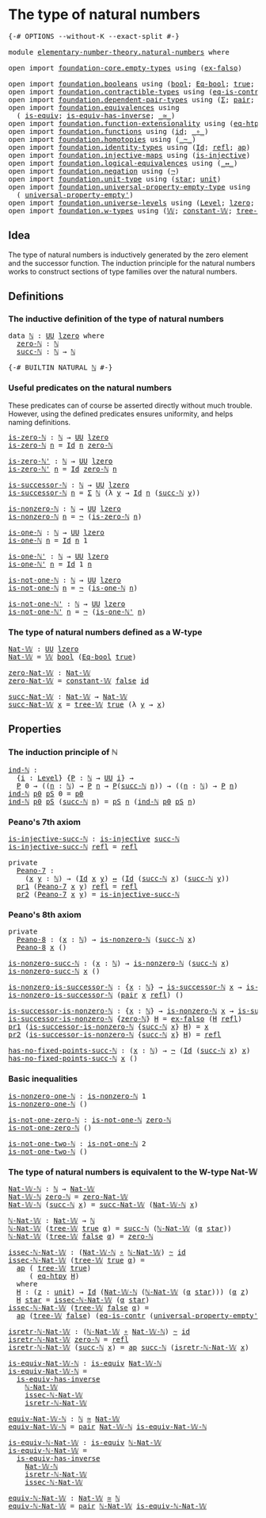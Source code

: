 # The type of natural numbers

<pre class="Agda"><a id="40" class="Symbol">{-#</a> <a id="44" class="Keyword">OPTIONS</a> <a id="52" class="Pragma">--without-K</a> <a id="64" class="Pragma">--exact-split</a> <a id="78" class="Symbol">#-}</a>

<a id="83" class="Keyword">module</a> <a id="90" href="elementary-number-theory.natural-numbers.html" class="Module">elementary-number-theory.natural-numbers</a> <a id="131" class="Keyword">where</a>

<a id="138" class="Keyword">open</a> <a id="143" class="Keyword">import</a> <a id="150" href="foundation-core.empty-types.html" class="Module">foundation-core.empty-types</a> <a id="178" class="Keyword">using</a> <a id="184" class="Symbol">(</a><a id="185" href="foundation-core.empty-types.html#1147" class="Function">ex-falso</a><a id="193" class="Symbol">)</a>

<a id="196" class="Keyword">open</a> <a id="201" class="Keyword">import</a> <a id="208" href="foundation.booleans.html" class="Module">foundation.booleans</a> <a id="228" class="Keyword">using</a> <a id="234" class="Symbol">(</a><a id="235" href="foundation.booleans.html#1074" class="Datatype">bool</a><a id="239" class="Symbol">;</a> <a id="241" href="foundation.booleans.html#1242" class="Function">Eq-bool</a><a id="248" class="Symbol">;</a> <a id="250" href="foundation.booleans.html#1098" class="InductiveConstructor">true</a><a id="254" class="Symbol">;</a> <a id="256" href="foundation.booleans.html#1103" class="InductiveConstructor">false</a><a id="261" class="Symbol">)</a>
<a id="263" class="Keyword">open</a> <a id="268" class="Keyword">import</a> <a id="275" href="foundation.contractible-types.html" class="Module">foundation.contractible-types</a> <a id="305" class="Keyword">using</a> <a id="311" class="Symbol">(</a><a id="312" href="foundation-core.contractible-types.html#1299" class="Function">eq-is-contr</a><a id="323" class="Symbol">)</a>
<a id="325" class="Keyword">open</a> <a id="330" class="Keyword">import</a> <a id="337" href="foundation.dependent-pair-types.html" class="Module">foundation.dependent-pair-types</a> <a id="369" class="Keyword">using</a> <a id="375" class="Symbol">(</a><a id="376" href="foundation-core.dependent-pair-types.html#502" class="Record">Σ</a><a id="377" class="Symbol">;</a> <a id="379" href="foundation-core.dependent-pair-types.html#575" class="InductiveConstructor">pair</a><a id="383" class="Symbol">;</a> <a id="385" href="foundation-core.dependent-pair-types.html#592" class="Field">pr1</a><a id="388" class="Symbol">;</a> <a id="390" href="foundation-core.dependent-pair-types.html#604" class="Field">pr2</a><a id="393" class="Symbol">)</a>
<a id="395" class="Keyword">open</a> <a id="400" class="Keyword">import</a> <a id="407" href="foundation.equivalences.html" class="Module">foundation.equivalences</a> <a id="431" class="Keyword">using</a>
  <a id="439" class="Symbol">(</a> <a id="441" href="foundation-core.equivalences.html#1542" class="Function">is-equiv</a><a id="449" class="Symbol">;</a> <a id="451" href="foundation-core.equivalences.html#2999" class="Function">is-equiv-has-inverse</a><a id="471" class="Symbol">;</a> <a id="473" href="foundation-core.equivalences.html#1607" class="Function Operator">_≃_</a><a id="476" class="Symbol">)</a>
<a id="478" class="Keyword">open</a> <a id="483" class="Keyword">import</a> <a id="490" href="foundation.function-extensionality.html" class="Module">foundation.function-extensionality</a> <a id="525" class="Keyword">using</a> <a id="531" class="Symbol">(</a><a id="532" href="foundation-core.function-extensionality.html#1464" class="Function">eq-htpy</a><a id="539" class="Symbol">)</a>
<a id="541" class="Keyword">open</a> <a id="546" class="Keyword">import</a> <a id="553" href="foundation.functions.html" class="Module">foundation.functions</a> <a id="574" class="Keyword">using</a> <a id="580" class="Symbol">(</a><a id="581" href="foundation-core.functions.html#309" class="Function">id</a><a id="583" class="Symbol">;</a> <a id="585" href="foundation-core.functions.html#407" class="Function Operator">_∘_</a><a id="588" class="Symbol">)</a>
<a id="590" class="Keyword">open</a> <a id="595" class="Keyword">import</a> <a id="602" href="foundation.homotopies.html" class="Module">foundation.homotopies</a> <a id="624" class="Keyword">using</a> <a id="630" class="Symbol">(</a><a id="631" href="foundation-core.homotopies.html#545" class="Function Operator">_~_</a><a id="634" class="Symbol">)</a>
<a id="636" class="Keyword">open</a> <a id="641" class="Keyword">import</a> <a id="648" href="foundation.identity-types.html" class="Module">foundation.identity-types</a> <a id="674" class="Keyword">using</a> <a id="680" class="Symbol">(</a><a id="681" href="foundation-core.identity-types.html#1754" class="Datatype">Id</a><a id="683" class="Symbol">;</a> <a id="685" href="foundation-core.identity-types.html#1807" class="InductiveConstructor">refl</a><a id="689" class="Symbol">;</a> <a id="691" href="foundation-core.identity-types.html#3990" class="Function">ap</a><a id="693" class="Symbol">)</a>
<a id="695" class="Keyword">open</a> <a id="700" class="Keyword">import</a> <a id="707" href="foundation.injective-maps.html" class="Module">foundation.injective-maps</a> <a id="733" class="Keyword">using</a> <a id="739" class="Symbol">(</a><a id="740" href="foundation.injective-maps.html#1295" class="Function">is-injective</a><a id="752" class="Symbol">)</a>
<a id="754" class="Keyword">open</a> <a id="759" class="Keyword">import</a> <a id="766" href="foundation.logical-equivalences.html" class="Module">foundation.logical-equivalences</a> <a id="798" class="Keyword">using</a> <a id="804" class="Symbol">(</a><a id="805" href="foundation-core.logical-equivalences.html#886" class="Function Operator">_↔_</a><a id="808" class="Symbol">)</a>
<a id="810" class="Keyword">open</a> <a id="815" class="Keyword">import</a> <a id="822" href="foundation.negation.html" class="Module">foundation.negation</a> <a id="842" class="Keyword">using</a> <a id="848" class="Symbol">(</a><a id="849" href="foundation-core.negation.html#452" class="Function">¬</a><a id="850" class="Symbol">)</a>
<a id="852" class="Keyword">open</a> <a id="857" class="Keyword">import</a> <a id="864" href="foundation.unit-type.html" class="Module">foundation.unit-type</a> <a id="885" class="Keyword">using</a> <a id="891" class="Symbol">(</a><a id="892" href="foundation.unit-type.html#1099" class="InductiveConstructor">star</a><a id="896" class="Symbol">;</a> <a id="898" href="foundation.unit-type.html#1075" class="Datatype">unit</a><a id="902" class="Symbol">)</a>
<a id="904" class="Keyword">open</a> <a id="909" class="Keyword">import</a> <a id="916" href="foundation.universal-property-empty-type.html" class="Module">foundation.universal-property-empty-type</a> <a id="957" class="Keyword">using</a>
  <a id="965" class="Symbol">(</a> <a id="967" href="foundation.universal-property-empty-type.html#2511" class="Function">universal-property-empty&#39;</a><a id="992" class="Symbol">)</a>
<a id="994" class="Keyword">open</a> <a id="999" class="Keyword">import</a> <a id="1006" href="foundation.universe-levels.html" class="Module">foundation.universe-levels</a> <a id="1033" class="Keyword">using</a> <a id="1039" class="Symbol">(</a><a id="1040" href="Agda.Primitive.html#597" class="Postulate">Level</a><a id="1045" class="Symbol">;</a> <a id="1047" href="Agda.Primitive.html#764" class="Primitive">lzero</a><a id="1052" class="Symbol">;</a> <a id="1054" href="foundation-core.universe-levels.html#222" class="Primitive">UU</a><a id="1056" class="Symbol">)</a>
<a id="1058" class="Keyword">open</a> <a id="1063" class="Keyword">import</a> <a id="1070" href="foundation.w-types.html" class="Module">foundation.w-types</a> <a id="1089" class="Keyword">using</a> <a id="1095" class="Symbol">(</a><a id="1096" href="foundation.w-types.html#2266" class="Datatype">𝕎</a><a id="1097" class="Symbol">;</a> <a id="1099" href="foundation.w-types.html#2877" class="Function">constant-𝕎</a><a id="1109" class="Symbol">;</a> <a id="1111" href="foundation.w-types.html#2335" class="InductiveConstructor">tree-𝕎</a><a id="1117" class="Symbol">)</a>
</pre>
## Idea

The type of natural numbers is inductively generated by the zero element and the successor function. The induction principle for the natural numbers works to construct sections of type families over the natural numbers.

## Definitions

### The inductive definition of the type of natural numbers

<pre class="Agda"><a id="1439" class="Keyword">data</a> <a id="ℕ"></a><a id="1444" href="elementary-number-theory.natural-numbers.html#1444" class="Datatype">ℕ</a> <a id="1446" class="Symbol">:</a> <a id="1448" href="foundation-core.universe-levels.html#222" class="Primitive">UU</a> <a id="1451" href="Agda.Primitive.html#764" class="Primitive">lzero</a> <a id="1457" class="Keyword">where</a>
  <a id="ℕ.zero-ℕ"></a><a id="1465" href="elementary-number-theory.natural-numbers.html#1465" class="InductiveConstructor">zero-ℕ</a> <a id="1472" class="Symbol">:</a> <a id="1474" href="elementary-number-theory.natural-numbers.html#1444" class="Datatype">ℕ</a>
  <a id="ℕ.succ-ℕ"></a><a id="1478" href="elementary-number-theory.natural-numbers.html#1478" class="InductiveConstructor">succ-ℕ</a> <a id="1485" class="Symbol">:</a> <a id="1487" href="elementary-number-theory.natural-numbers.html#1444" class="Datatype">ℕ</a> <a id="1489" class="Symbol">→</a> <a id="1491" href="elementary-number-theory.natural-numbers.html#1444" class="Datatype">ℕ</a>

<a id="1494" class="Symbol">{-#</a> <a id="1498" class="Keyword">BUILTIN</a> <a id="1506" class="Keyword">NATURAL</a> <a id="1514" href="elementary-number-theory.natural-numbers.html#1444" class="Datatype">ℕ</a> <a id="1516" class="Symbol">#-}</a>
</pre>
### Useful predicates on the natural numbers

These predicates can of course be asserted directly without much trouble. However, using the defined predicates ensures uniformity, and helps naming definitions.

<pre class="Agda"><a id="is-zero-ℕ"></a><a id="1742" href="elementary-number-theory.natural-numbers.html#1742" class="Function">is-zero-ℕ</a> <a id="1752" class="Symbol">:</a> <a id="1754" href="elementary-number-theory.natural-numbers.html#1444" class="Datatype">ℕ</a> <a id="1756" class="Symbol">→</a> <a id="1758" href="foundation-core.universe-levels.html#222" class="Primitive">UU</a> <a id="1761" href="Agda.Primitive.html#764" class="Primitive">lzero</a>
<a id="1767" href="elementary-number-theory.natural-numbers.html#1742" class="Function">is-zero-ℕ</a> <a id="1777" href="elementary-number-theory.natural-numbers.html#1777" class="Bound">n</a> <a id="1779" class="Symbol">=</a> <a id="1781" href="foundation-core.identity-types.html#1754" class="Datatype">Id</a> <a id="1784" href="elementary-number-theory.natural-numbers.html#1777" class="Bound">n</a> <a id="1786" href="elementary-number-theory.natural-numbers.html#1465" class="InductiveConstructor">zero-ℕ</a>

<a id="is-zero-ℕ&#39;"></a><a id="1794" href="elementary-number-theory.natural-numbers.html#1794" class="Function">is-zero-ℕ&#39;</a> <a id="1805" class="Symbol">:</a> <a id="1807" href="elementary-number-theory.natural-numbers.html#1444" class="Datatype">ℕ</a> <a id="1809" class="Symbol">→</a> <a id="1811" href="foundation-core.universe-levels.html#222" class="Primitive">UU</a> <a id="1814" href="Agda.Primitive.html#764" class="Primitive">lzero</a>
<a id="1820" href="elementary-number-theory.natural-numbers.html#1794" class="Function">is-zero-ℕ&#39;</a> <a id="1831" href="elementary-number-theory.natural-numbers.html#1831" class="Bound">n</a> <a id="1833" class="Symbol">=</a> <a id="1835" href="foundation-core.identity-types.html#1754" class="Datatype">Id</a> <a id="1838" href="elementary-number-theory.natural-numbers.html#1465" class="InductiveConstructor">zero-ℕ</a> <a id="1845" href="elementary-number-theory.natural-numbers.html#1831" class="Bound">n</a>

<a id="is-successor-ℕ"></a><a id="1848" href="elementary-number-theory.natural-numbers.html#1848" class="Function">is-successor-ℕ</a> <a id="1863" class="Symbol">:</a> <a id="1865" href="elementary-number-theory.natural-numbers.html#1444" class="Datatype">ℕ</a> <a id="1867" class="Symbol">→</a> <a id="1869" href="foundation-core.universe-levels.html#222" class="Primitive">UU</a> <a id="1872" href="Agda.Primitive.html#764" class="Primitive">lzero</a>
<a id="1878" href="elementary-number-theory.natural-numbers.html#1848" class="Function">is-successor-ℕ</a> <a id="1893" href="elementary-number-theory.natural-numbers.html#1893" class="Bound">n</a> <a id="1895" class="Symbol">=</a> <a id="1897" href="foundation-core.dependent-pair-types.html#502" class="Record">Σ</a> <a id="1899" href="elementary-number-theory.natural-numbers.html#1444" class="Datatype">ℕ</a> <a id="1901" class="Symbol">(λ</a> <a id="1904" href="elementary-number-theory.natural-numbers.html#1904" class="Bound">y</a> <a id="1906" class="Symbol">→</a> <a id="1908" href="foundation-core.identity-types.html#1754" class="Datatype">Id</a> <a id="1911" href="elementary-number-theory.natural-numbers.html#1893" class="Bound">n</a> <a id="1913" class="Symbol">(</a><a id="1914" href="elementary-number-theory.natural-numbers.html#1478" class="InductiveConstructor">succ-ℕ</a> <a id="1921" href="elementary-number-theory.natural-numbers.html#1904" class="Bound">y</a><a id="1922" class="Symbol">))</a>

<a id="is-nonzero-ℕ"></a><a id="1926" href="elementary-number-theory.natural-numbers.html#1926" class="Function">is-nonzero-ℕ</a> <a id="1939" class="Symbol">:</a> <a id="1941" href="elementary-number-theory.natural-numbers.html#1444" class="Datatype">ℕ</a> <a id="1943" class="Symbol">→</a> <a id="1945" href="foundation-core.universe-levels.html#222" class="Primitive">UU</a> <a id="1948" href="Agda.Primitive.html#764" class="Primitive">lzero</a>
<a id="1954" href="elementary-number-theory.natural-numbers.html#1926" class="Function">is-nonzero-ℕ</a> <a id="1967" href="elementary-number-theory.natural-numbers.html#1967" class="Bound">n</a> <a id="1969" class="Symbol">=</a> <a id="1971" href="foundation-core.negation.html#452" class="Function">¬</a> <a id="1973" class="Symbol">(</a><a id="1974" href="elementary-number-theory.natural-numbers.html#1742" class="Function">is-zero-ℕ</a> <a id="1984" href="elementary-number-theory.natural-numbers.html#1967" class="Bound">n</a><a id="1985" class="Symbol">)</a>

<a id="is-one-ℕ"></a><a id="1988" href="elementary-number-theory.natural-numbers.html#1988" class="Function">is-one-ℕ</a> <a id="1997" class="Symbol">:</a> <a id="1999" href="elementary-number-theory.natural-numbers.html#1444" class="Datatype">ℕ</a> <a id="2001" class="Symbol">→</a> <a id="2003" href="foundation-core.universe-levels.html#222" class="Primitive">UU</a> <a id="2006" href="Agda.Primitive.html#764" class="Primitive">lzero</a>
<a id="2012" href="elementary-number-theory.natural-numbers.html#1988" class="Function">is-one-ℕ</a> <a id="2021" href="elementary-number-theory.natural-numbers.html#2021" class="Bound">n</a> <a id="2023" class="Symbol">=</a> <a id="2025" href="foundation-core.identity-types.html#1754" class="Datatype">Id</a> <a id="2028" href="elementary-number-theory.natural-numbers.html#2021" class="Bound">n</a> <a id="2030" class="Number">1</a>

<a id="is-one-ℕ&#39;"></a><a id="2033" href="elementary-number-theory.natural-numbers.html#2033" class="Function">is-one-ℕ&#39;</a> <a id="2043" class="Symbol">:</a> <a id="2045" href="elementary-number-theory.natural-numbers.html#1444" class="Datatype">ℕ</a> <a id="2047" class="Symbol">→</a> <a id="2049" href="foundation-core.universe-levels.html#222" class="Primitive">UU</a> <a id="2052" href="Agda.Primitive.html#764" class="Primitive">lzero</a>
<a id="2058" href="elementary-number-theory.natural-numbers.html#2033" class="Function">is-one-ℕ&#39;</a> <a id="2068" href="elementary-number-theory.natural-numbers.html#2068" class="Bound">n</a> <a id="2070" class="Symbol">=</a> <a id="2072" href="foundation-core.identity-types.html#1754" class="Datatype">Id</a> <a id="2075" class="Number">1</a> <a id="2077" href="elementary-number-theory.natural-numbers.html#2068" class="Bound">n</a>

<a id="is-not-one-ℕ"></a><a id="2080" href="elementary-number-theory.natural-numbers.html#2080" class="Function">is-not-one-ℕ</a> <a id="2093" class="Symbol">:</a> <a id="2095" href="elementary-number-theory.natural-numbers.html#1444" class="Datatype">ℕ</a> <a id="2097" class="Symbol">→</a> <a id="2099" href="foundation-core.universe-levels.html#222" class="Primitive">UU</a> <a id="2102" href="Agda.Primitive.html#764" class="Primitive">lzero</a>
<a id="2108" href="elementary-number-theory.natural-numbers.html#2080" class="Function">is-not-one-ℕ</a> <a id="2121" href="elementary-number-theory.natural-numbers.html#2121" class="Bound">n</a> <a id="2123" class="Symbol">=</a> <a id="2125" href="foundation-core.negation.html#452" class="Function">¬</a> <a id="2127" class="Symbol">(</a><a id="2128" href="elementary-number-theory.natural-numbers.html#1988" class="Function">is-one-ℕ</a> <a id="2137" href="elementary-number-theory.natural-numbers.html#2121" class="Bound">n</a><a id="2138" class="Symbol">)</a>

<a id="is-not-one-ℕ&#39;"></a><a id="2141" href="elementary-number-theory.natural-numbers.html#2141" class="Function">is-not-one-ℕ&#39;</a> <a id="2155" class="Symbol">:</a> <a id="2157" href="elementary-number-theory.natural-numbers.html#1444" class="Datatype">ℕ</a> <a id="2159" class="Symbol">→</a> <a id="2161" href="foundation-core.universe-levels.html#222" class="Primitive">UU</a> <a id="2164" href="Agda.Primitive.html#764" class="Primitive">lzero</a>
<a id="2170" href="elementary-number-theory.natural-numbers.html#2141" class="Function">is-not-one-ℕ&#39;</a> <a id="2184" href="elementary-number-theory.natural-numbers.html#2184" class="Bound">n</a> <a id="2186" class="Symbol">=</a> <a id="2188" href="foundation-core.negation.html#452" class="Function">¬</a> <a id="2190" class="Symbol">(</a><a id="2191" href="elementary-number-theory.natural-numbers.html#2033" class="Function">is-one-ℕ&#39;</a> <a id="2201" href="elementary-number-theory.natural-numbers.html#2184" class="Bound">n</a><a id="2202" class="Symbol">)</a>
</pre>
### The type of natural numbers defined as a W-type

<pre class="Agda"><a id="Nat-𝕎"></a><a id="2270" href="elementary-number-theory.natural-numbers.html#2270" class="Function">Nat-𝕎</a> <a id="2276" class="Symbol">:</a> <a id="2278" href="foundation-core.universe-levels.html#222" class="Primitive">UU</a> <a id="2281" href="Agda.Primitive.html#764" class="Primitive">lzero</a>
<a id="2287" href="elementary-number-theory.natural-numbers.html#2270" class="Function">Nat-𝕎</a> <a id="2293" class="Symbol">=</a> <a id="2295" href="foundation.w-types.html#2266" class="Datatype">𝕎</a> <a id="2297" href="foundation.booleans.html#1074" class="Datatype">bool</a> <a id="2302" class="Symbol">(</a><a id="2303" href="foundation.booleans.html#1242" class="Function">Eq-bool</a> <a id="2311" href="foundation.booleans.html#1098" class="InductiveConstructor">true</a><a id="2315" class="Symbol">)</a>

<a id="zero-Nat-𝕎"></a><a id="2318" href="elementary-number-theory.natural-numbers.html#2318" class="Function">zero-Nat-𝕎</a> <a id="2329" class="Symbol">:</a> <a id="2331" href="elementary-number-theory.natural-numbers.html#2270" class="Function">Nat-𝕎</a>
<a id="2337" href="elementary-number-theory.natural-numbers.html#2318" class="Function">zero-Nat-𝕎</a> <a id="2348" class="Symbol">=</a> <a id="2350" href="foundation.w-types.html#2877" class="Function">constant-𝕎</a> <a id="2361" href="foundation.booleans.html#1103" class="InductiveConstructor">false</a> <a id="2367" href="foundation-core.functions.html#309" class="Function">id</a>

<a id="succ-Nat-𝕎"></a><a id="2371" href="elementary-number-theory.natural-numbers.html#2371" class="Function">succ-Nat-𝕎</a> <a id="2382" class="Symbol">:</a> <a id="2384" href="elementary-number-theory.natural-numbers.html#2270" class="Function">Nat-𝕎</a> <a id="2390" class="Symbol">→</a> <a id="2392" href="elementary-number-theory.natural-numbers.html#2270" class="Function">Nat-𝕎</a>
<a id="2398" href="elementary-number-theory.natural-numbers.html#2371" class="Function">succ-Nat-𝕎</a> <a id="2409" href="elementary-number-theory.natural-numbers.html#2409" class="Bound">x</a> <a id="2411" class="Symbol">=</a> <a id="2413" href="foundation.w-types.html#2335" class="InductiveConstructor">tree-𝕎</a> <a id="2420" href="foundation.booleans.html#1098" class="InductiveConstructor">true</a> <a id="2425" class="Symbol">(λ</a> <a id="2428" href="elementary-number-theory.natural-numbers.html#2428" class="Bound">y</a> <a id="2430" class="Symbol">→</a> <a id="2432" href="elementary-number-theory.natural-numbers.html#2409" class="Bound">x</a><a id="2433" class="Symbol">)</a>
</pre>
## Properties

### The induction principle of ℕ

<pre class="Agda"><a id="ind-ℕ"></a><a id="2497" href="elementary-number-theory.natural-numbers.html#2497" class="Function">ind-ℕ</a> <a id="2503" class="Symbol">:</a>
  <a id="2507" class="Symbol">{</a><a id="2508" href="elementary-number-theory.natural-numbers.html#2508" class="Bound">i</a> <a id="2510" class="Symbol">:</a> <a id="2512" href="Agda.Primitive.html#597" class="Postulate">Level</a><a id="2517" class="Symbol">}</a> <a id="2519" class="Symbol">{</a><a id="2520" href="elementary-number-theory.natural-numbers.html#2520" class="Bound">P</a> <a id="2522" class="Symbol">:</a> <a id="2524" href="elementary-number-theory.natural-numbers.html#1444" class="Datatype">ℕ</a> <a id="2526" class="Symbol">→</a> <a id="2528" href="foundation-core.universe-levels.html#222" class="Primitive">UU</a> <a id="2531" href="elementary-number-theory.natural-numbers.html#2508" class="Bound">i</a><a id="2532" class="Symbol">}</a> <a id="2534" class="Symbol">→</a>
  <a id="2538" href="elementary-number-theory.natural-numbers.html#2520" class="Bound">P</a> <a id="2540" class="Number">0</a> <a id="2542" class="Symbol">→</a> <a id="2544" class="Symbol">((</a><a id="2546" href="elementary-number-theory.natural-numbers.html#2546" class="Bound">n</a> <a id="2548" class="Symbol">:</a> <a id="2550" href="elementary-number-theory.natural-numbers.html#1444" class="Datatype">ℕ</a><a id="2551" class="Symbol">)</a> <a id="2553" class="Symbol">→</a> <a id="2555" href="elementary-number-theory.natural-numbers.html#2520" class="Bound">P</a> <a id="2557" href="elementary-number-theory.natural-numbers.html#2546" class="Bound">n</a> <a id="2559" class="Symbol">→</a> <a id="2561" href="elementary-number-theory.natural-numbers.html#2520" class="Bound">P</a><a id="2562" class="Symbol">(</a><a id="2563" href="elementary-number-theory.natural-numbers.html#1478" class="InductiveConstructor">succ-ℕ</a> <a id="2570" href="elementary-number-theory.natural-numbers.html#2546" class="Bound">n</a><a id="2571" class="Symbol">))</a> <a id="2574" class="Symbol">→</a> <a id="2576" class="Symbol">((</a><a id="2578" href="elementary-number-theory.natural-numbers.html#2578" class="Bound">n</a> <a id="2580" class="Symbol">:</a> <a id="2582" href="elementary-number-theory.natural-numbers.html#1444" class="Datatype">ℕ</a><a id="2583" class="Symbol">)</a> <a id="2585" class="Symbol">→</a> <a id="2587" href="elementary-number-theory.natural-numbers.html#2520" class="Bound">P</a> <a id="2589" href="elementary-number-theory.natural-numbers.html#2578" class="Bound">n</a><a id="2590" class="Symbol">)</a>
<a id="2592" href="elementary-number-theory.natural-numbers.html#2497" class="Function">ind-ℕ</a> <a id="2598" href="elementary-number-theory.natural-numbers.html#2598" class="Bound">p0</a> <a id="2601" href="elementary-number-theory.natural-numbers.html#2601" class="Bound">pS</a> <a id="2604" class="Number">0</a> <a id="2606" class="Symbol">=</a> <a id="2608" href="elementary-number-theory.natural-numbers.html#2598" class="Bound">p0</a>
<a id="2611" href="elementary-number-theory.natural-numbers.html#2497" class="Function">ind-ℕ</a> <a id="2617" href="elementary-number-theory.natural-numbers.html#2617" class="Bound">p0</a> <a id="2620" href="elementary-number-theory.natural-numbers.html#2620" class="Bound">pS</a> <a id="2623" class="Symbol">(</a><a id="2624" href="elementary-number-theory.natural-numbers.html#1478" class="InductiveConstructor">succ-ℕ</a> <a id="2631" href="elementary-number-theory.natural-numbers.html#2631" class="Bound">n</a><a id="2632" class="Symbol">)</a> <a id="2634" class="Symbol">=</a> <a id="2636" href="elementary-number-theory.natural-numbers.html#2620" class="Bound">pS</a> <a id="2639" href="elementary-number-theory.natural-numbers.html#2631" class="Bound">n</a> <a id="2641" class="Symbol">(</a><a id="2642" href="elementary-number-theory.natural-numbers.html#2497" class="Function">ind-ℕ</a> <a id="2648" href="elementary-number-theory.natural-numbers.html#2617" class="Bound">p0</a> <a id="2651" href="elementary-number-theory.natural-numbers.html#2620" class="Bound">pS</a> <a id="2654" href="elementary-number-theory.natural-numbers.html#2631" class="Bound">n</a><a id="2655" class="Symbol">)</a>
</pre>
### Peano's 7th axiom

<pre class="Agda"><a id="is-injective-succ-ℕ"></a><a id="2693" href="elementary-number-theory.natural-numbers.html#2693" class="Function">is-injective-succ-ℕ</a> <a id="2713" class="Symbol">:</a> <a id="2715" href="foundation.injective-maps.html#1295" class="Function">is-injective</a> <a id="2728" href="elementary-number-theory.natural-numbers.html#1478" class="InductiveConstructor">succ-ℕ</a>
<a id="2735" href="elementary-number-theory.natural-numbers.html#2693" class="Function">is-injective-succ-ℕ</a> <a id="2755" href="foundation-core.identity-types.html#1807" class="InductiveConstructor">refl</a> <a id="2760" class="Symbol">=</a> <a id="2762" href="foundation-core.identity-types.html#1807" class="InductiveConstructor">refl</a>

<a id="2768" class="Keyword">private</a>
  <a id="Peano-7"></a><a id="2778" href="elementary-number-theory.natural-numbers.html#2778" class="Function">Peano-7</a> <a id="2786" class="Symbol">:</a>
    <a id="2792" class="Symbol">(</a><a id="2793" href="elementary-number-theory.natural-numbers.html#2793" class="Bound">x</a> <a id="2795" href="elementary-number-theory.natural-numbers.html#2795" class="Bound">y</a> <a id="2797" class="Symbol">:</a> <a id="2799" href="elementary-number-theory.natural-numbers.html#1444" class="Datatype">ℕ</a><a id="2800" class="Symbol">)</a> <a id="2802" class="Symbol">→</a> <a id="2804" class="Symbol">(</a><a id="2805" href="foundation-core.identity-types.html#1754" class="Datatype">Id</a> <a id="2808" href="elementary-number-theory.natural-numbers.html#2793" class="Bound">x</a> <a id="2810" href="elementary-number-theory.natural-numbers.html#2795" class="Bound">y</a><a id="2811" class="Symbol">)</a> <a id="2813" href="foundation-core.logical-equivalences.html#886" class="Function Operator">↔</a> <a id="2815" class="Symbol">(</a><a id="2816" href="foundation-core.identity-types.html#1754" class="Datatype">Id</a> <a id="2819" class="Symbol">(</a><a id="2820" href="elementary-number-theory.natural-numbers.html#1478" class="InductiveConstructor">succ-ℕ</a> <a id="2827" href="elementary-number-theory.natural-numbers.html#2793" class="Bound">x</a><a id="2828" class="Symbol">)</a> <a id="2830" class="Symbol">(</a><a id="2831" href="elementary-number-theory.natural-numbers.html#1478" class="InductiveConstructor">succ-ℕ</a> <a id="2838" href="elementary-number-theory.natural-numbers.html#2795" class="Bound">y</a><a id="2839" class="Symbol">))</a>
  <a id="2844" href="foundation-core.dependent-pair-types.html#592" class="Field">pr1</a> <a id="2848" class="Symbol">(</a><a id="2849" href="elementary-number-theory.natural-numbers.html#2778" class="Function">Peano-7</a> <a id="2857" href="elementary-number-theory.natural-numbers.html#2857" class="Bound">x</a> <a id="2859" href="elementary-number-theory.natural-numbers.html#2859" class="Bound">y</a><a id="2860" class="Symbol">)</a> <a id="2862" href="foundation-core.identity-types.html#1807" class="InductiveConstructor">refl</a> <a id="2867" class="Symbol">=</a> <a id="2869" href="foundation-core.identity-types.html#1807" class="InductiveConstructor">refl</a>
  <a id="2876" href="foundation-core.dependent-pair-types.html#604" class="Field">pr2</a> <a id="2880" class="Symbol">(</a><a id="2881" href="elementary-number-theory.natural-numbers.html#2778" class="Function">Peano-7</a> <a id="2889" href="elementary-number-theory.natural-numbers.html#2889" class="Bound">x</a> <a id="2891" href="elementary-number-theory.natural-numbers.html#2891" class="Bound">y</a><a id="2892" class="Symbol">)</a> <a id="2894" class="Symbol">=</a> <a id="2896" href="elementary-number-theory.natural-numbers.html#2693" class="Function">is-injective-succ-ℕ</a>
</pre>
### Peano's 8th axiom

<pre class="Agda"><a id="2952" class="Keyword">private</a>   
  <a id="Peano-8"></a><a id="2965" href="elementary-number-theory.natural-numbers.html#2965" class="Function">Peano-8</a> <a id="2973" class="Symbol">:</a> <a id="2975" class="Symbol">(</a><a id="2976" href="elementary-number-theory.natural-numbers.html#2976" class="Bound">x</a> <a id="2978" class="Symbol">:</a> <a id="2980" href="elementary-number-theory.natural-numbers.html#1444" class="Datatype">ℕ</a><a id="2981" class="Symbol">)</a> <a id="2983" class="Symbol">→</a> <a id="2985" href="elementary-number-theory.natural-numbers.html#1926" class="Function">is-nonzero-ℕ</a> <a id="2998" class="Symbol">(</a><a id="2999" href="elementary-number-theory.natural-numbers.html#1478" class="InductiveConstructor">succ-ℕ</a> <a id="3006" href="elementary-number-theory.natural-numbers.html#2976" class="Bound">x</a><a id="3007" class="Symbol">)</a>
  <a id="3011" href="elementary-number-theory.natural-numbers.html#2965" class="Function">Peano-8</a> <a id="3019" href="elementary-number-theory.natural-numbers.html#3019" class="Bound">x</a> <a id="3021" class="Symbol">()</a>

<a id="is-nonzero-succ-ℕ"></a><a id="3025" href="elementary-number-theory.natural-numbers.html#3025" class="Function">is-nonzero-succ-ℕ</a> <a id="3043" class="Symbol">:</a> <a id="3045" class="Symbol">(</a><a id="3046" href="elementary-number-theory.natural-numbers.html#3046" class="Bound">x</a> <a id="3048" class="Symbol">:</a> <a id="3050" href="elementary-number-theory.natural-numbers.html#1444" class="Datatype">ℕ</a><a id="3051" class="Symbol">)</a> <a id="3053" class="Symbol">→</a> <a id="3055" href="elementary-number-theory.natural-numbers.html#1926" class="Function">is-nonzero-ℕ</a> <a id="3068" class="Symbol">(</a><a id="3069" href="elementary-number-theory.natural-numbers.html#1478" class="InductiveConstructor">succ-ℕ</a> <a id="3076" href="elementary-number-theory.natural-numbers.html#3046" class="Bound">x</a><a id="3077" class="Symbol">)</a>
<a id="3079" href="elementary-number-theory.natural-numbers.html#3025" class="Function">is-nonzero-succ-ℕ</a> <a id="3097" href="elementary-number-theory.natural-numbers.html#3097" class="Bound">x</a> <a id="3099" class="Symbol">()</a>

<a id="is-nonzero-is-successor-ℕ"></a><a id="3103" href="elementary-number-theory.natural-numbers.html#3103" class="Function">is-nonzero-is-successor-ℕ</a> <a id="3129" class="Symbol">:</a> <a id="3131" class="Symbol">{</a><a id="3132" href="elementary-number-theory.natural-numbers.html#3132" class="Bound">x</a> <a id="3134" class="Symbol">:</a> <a id="3136" href="elementary-number-theory.natural-numbers.html#1444" class="Datatype">ℕ</a><a id="3137" class="Symbol">}</a> <a id="3139" class="Symbol">→</a> <a id="3141" href="elementary-number-theory.natural-numbers.html#1848" class="Function">is-successor-ℕ</a> <a id="3156" href="elementary-number-theory.natural-numbers.html#3132" class="Bound">x</a> <a id="3158" class="Symbol">→</a> <a id="3160" href="elementary-number-theory.natural-numbers.html#1926" class="Function">is-nonzero-ℕ</a> <a id="3173" href="elementary-number-theory.natural-numbers.html#3132" class="Bound">x</a>
<a id="3175" href="elementary-number-theory.natural-numbers.html#3103" class="Function">is-nonzero-is-successor-ℕ</a> <a id="3201" class="Symbol">(</a><a id="3202" href="foundation-core.dependent-pair-types.html#575" class="InductiveConstructor">pair</a> <a id="3207" href="elementary-number-theory.natural-numbers.html#3207" class="Bound">x</a> <a id="3209" href="foundation-core.identity-types.html#1807" class="InductiveConstructor">refl</a><a id="3213" class="Symbol">)</a> <a id="3215" class="Symbol">()</a>

<a id="is-successor-is-nonzero-ℕ"></a><a id="3219" href="elementary-number-theory.natural-numbers.html#3219" class="Function">is-successor-is-nonzero-ℕ</a> <a id="3245" class="Symbol">:</a> <a id="3247" class="Symbol">{</a><a id="3248" href="elementary-number-theory.natural-numbers.html#3248" class="Bound">x</a> <a id="3250" class="Symbol">:</a> <a id="3252" href="elementary-number-theory.natural-numbers.html#1444" class="Datatype">ℕ</a><a id="3253" class="Symbol">}</a> <a id="3255" class="Symbol">→</a> <a id="3257" href="elementary-number-theory.natural-numbers.html#1926" class="Function">is-nonzero-ℕ</a> <a id="3270" href="elementary-number-theory.natural-numbers.html#3248" class="Bound">x</a> <a id="3272" class="Symbol">→</a> <a id="3274" href="elementary-number-theory.natural-numbers.html#1848" class="Function">is-successor-ℕ</a> <a id="3289" href="elementary-number-theory.natural-numbers.html#3248" class="Bound">x</a>
<a id="3291" href="elementary-number-theory.natural-numbers.html#3219" class="Function">is-successor-is-nonzero-ℕ</a> <a id="3317" class="Symbol">{</a><a id="3318" href="elementary-number-theory.natural-numbers.html#1465" class="InductiveConstructor">zero-ℕ</a><a id="3324" class="Symbol">}</a> <a id="3326" href="elementary-number-theory.natural-numbers.html#3326" class="Bound">H</a> <a id="3328" class="Symbol">=</a> <a id="3330" href="foundation-core.empty-types.html#1147" class="Function">ex-falso</a> <a id="3339" class="Symbol">(</a><a id="3340" href="elementary-number-theory.natural-numbers.html#3326" class="Bound">H</a> <a id="3342" href="foundation-core.identity-types.html#1807" class="InductiveConstructor">refl</a><a id="3346" class="Symbol">)</a>
<a id="3348" href="foundation-core.dependent-pair-types.html#592" class="Field">pr1</a> <a id="3352" class="Symbol">(</a><a id="3353" href="elementary-number-theory.natural-numbers.html#3219" class="Function">is-successor-is-nonzero-ℕ</a> <a id="3379" class="Symbol">{</a><a id="3380" href="elementary-number-theory.natural-numbers.html#1478" class="InductiveConstructor">succ-ℕ</a> <a id="3387" href="elementary-number-theory.natural-numbers.html#3387" class="Bound">x</a><a id="3388" class="Symbol">}</a> <a id="3390" href="elementary-number-theory.natural-numbers.html#3390" class="Bound">H</a><a id="3391" class="Symbol">)</a> <a id="3393" class="Symbol">=</a> <a id="3395" href="elementary-number-theory.natural-numbers.html#3387" class="Bound">x</a>
<a id="3397" href="foundation-core.dependent-pair-types.html#604" class="Field">pr2</a> <a id="3401" class="Symbol">(</a><a id="3402" href="elementary-number-theory.natural-numbers.html#3219" class="Function">is-successor-is-nonzero-ℕ</a> <a id="3428" class="Symbol">{</a><a id="3429" href="elementary-number-theory.natural-numbers.html#1478" class="InductiveConstructor">succ-ℕ</a> <a id="3436" href="elementary-number-theory.natural-numbers.html#3436" class="Bound">x</a><a id="3437" class="Symbol">}</a> <a id="3439" href="elementary-number-theory.natural-numbers.html#3439" class="Bound">H</a><a id="3440" class="Symbol">)</a> <a id="3442" class="Symbol">=</a> <a id="3444" href="foundation-core.identity-types.html#1807" class="InductiveConstructor">refl</a>

<a id="has-no-fixed-points-succ-ℕ"></a><a id="3450" href="elementary-number-theory.natural-numbers.html#3450" class="Function">has-no-fixed-points-succ-ℕ</a> <a id="3477" class="Symbol">:</a> <a id="3479" class="Symbol">(</a><a id="3480" href="elementary-number-theory.natural-numbers.html#3480" class="Bound">x</a> <a id="3482" class="Symbol">:</a> <a id="3484" href="elementary-number-theory.natural-numbers.html#1444" class="Datatype">ℕ</a><a id="3485" class="Symbol">)</a> <a id="3487" class="Symbol">→</a> <a id="3489" href="foundation-core.negation.html#452" class="Function">¬</a> <a id="3491" class="Symbol">(</a><a id="3492" href="foundation-core.identity-types.html#1754" class="Datatype">Id</a> <a id="3495" class="Symbol">(</a><a id="3496" href="elementary-number-theory.natural-numbers.html#1478" class="InductiveConstructor">succ-ℕ</a> <a id="3503" href="elementary-number-theory.natural-numbers.html#3480" class="Bound">x</a><a id="3504" class="Symbol">)</a> <a id="3506" href="elementary-number-theory.natural-numbers.html#3480" class="Bound">x</a><a id="3507" class="Symbol">)</a>
<a id="3509" href="elementary-number-theory.natural-numbers.html#3450" class="Function">has-no-fixed-points-succ-ℕ</a> <a id="3536" href="elementary-number-theory.natural-numbers.html#3536" class="Bound">x</a> <a id="3538" class="Symbol">()</a>
</pre>
### Basic inequalities

<pre class="Agda"><a id="is-nonzero-one-ℕ"></a><a id="3578" href="elementary-number-theory.natural-numbers.html#3578" class="Function">is-nonzero-one-ℕ</a> <a id="3595" class="Symbol">:</a> <a id="3597" href="elementary-number-theory.natural-numbers.html#1926" class="Function">is-nonzero-ℕ</a> <a id="3610" class="Number">1</a>
<a id="3612" href="elementary-number-theory.natural-numbers.html#3578" class="Function">is-nonzero-one-ℕ</a> <a id="3629" class="Symbol">()</a>

<a id="is-not-one-zero-ℕ"></a><a id="3633" href="elementary-number-theory.natural-numbers.html#3633" class="Function">is-not-one-zero-ℕ</a> <a id="3651" class="Symbol">:</a> <a id="3653" href="elementary-number-theory.natural-numbers.html#2080" class="Function">is-not-one-ℕ</a> <a id="3666" href="elementary-number-theory.natural-numbers.html#1465" class="InductiveConstructor">zero-ℕ</a>
<a id="3673" href="elementary-number-theory.natural-numbers.html#3633" class="Function">is-not-one-zero-ℕ</a> <a id="3691" class="Symbol">()</a>

<a id="is-not-one-two-ℕ"></a><a id="3695" href="elementary-number-theory.natural-numbers.html#3695" class="Function">is-not-one-two-ℕ</a> <a id="3712" class="Symbol">:</a> <a id="3714" href="elementary-number-theory.natural-numbers.html#2080" class="Function">is-not-one-ℕ</a> <a id="3727" class="Number">2</a>
<a id="3729" href="elementary-number-theory.natural-numbers.html#3695" class="Function">is-not-one-two-ℕ</a> <a id="3746" class="Symbol">()</a>
</pre>
### The type of natural numbers is equivalent to the W-type Nat-𝕎

<pre class="Agda"><a id="Nat-𝕎-ℕ"></a><a id="3829" href="elementary-number-theory.natural-numbers.html#3829" class="Function">Nat-𝕎-ℕ</a> <a id="3837" class="Symbol">:</a> <a id="3839" href="elementary-number-theory.natural-numbers.html#1444" class="Datatype">ℕ</a> <a id="3841" class="Symbol">→</a> <a id="3843" href="elementary-number-theory.natural-numbers.html#2270" class="Function">Nat-𝕎</a>
<a id="3849" href="elementary-number-theory.natural-numbers.html#3829" class="Function">Nat-𝕎-ℕ</a> <a id="3857" href="elementary-number-theory.natural-numbers.html#1465" class="InductiveConstructor">zero-ℕ</a> <a id="3864" class="Symbol">=</a> <a id="3866" href="elementary-number-theory.natural-numbers.html#2318" class="Function">zero-Nat-𝕎</a>
<a id="3877" href="elementary-number-theory.natural-numbers.html#3829" class="Function">Nat-𝕎-ℕ</a> <a id="3885" class="Symbol">(</a><a id="3886" href="elementary-number-theory.natural-numbers.html#1478" class="InductiveConstructor">succ-ℕ</a> <a id="3893" href="elementary-number-theory.natural-numbers.html#3893" class="Bound">x</a><a id="3894" class="Symbol">)</a> <a id="3896" class="Symbol">=</a> <a id="3898" href="elementary-number-theory.natural-numbers.html#2371" class="Function">succ-Nat-𝕎</a> <a id="3909" class="Symbol">(</a><a id="3910" href="elementary-number-theory.natural-numbers.html#3829" class="Function">Nat-𝕎-ℕ</a> <a id="3918" href="elementary-number-theory.natural-numbers.html#3893" class="Bound">x</a><a id="3919" class="Symbol">)</a>

<a id="ℕ-Nat-𝕎"></a><a id="3922" href="elementary-number-theory.natural-numbers.html#3922" class="Function">ℕ-Nat-𝕎</a> <a id="3930" class="Symbol">:</a> <a id="3932" href="elementary-number-theory.natural-numbers.html#2270" class="Function">Nat-𝕎</a> <a id="3938" class="Symbol">→</a> <a id="3940" href="elementary-number-theory.natural-numbers.html#1444" class="Datatype">ℕ</a>
<a id="3942" href="elementary-number-theory.natural-numbers.html#3922" class="Function">ℕ-Nat-𝕎</a> <a id="3950" class="Symbol">(</a><a id="3951" href="foundation.w-types.html#2335" class="InductiveConstructor">tree-𝕎</a> <a id="3958" href="foundation.booleans.html#1098" class="InductiveConstructor">true</a> <a id="3963" href="elementary-number-theory.natural-numbers.html#3963" class="Bound">α</a><a id="3964" class="Symbol">)</a> <a id="3966" class="Symbol">=</a> <a id="3968" href="elementary-number-theory.natural-numbers.html#1478" class="InductiveConstructor">succ-ℕ</a> <a id="3975" class="Symbol">(</a><a id="3976" href="elementary-number-theory.natural-numbers.html#3922" class="Function">ℕ-Nat-𝕎</a> <a id="3984" class="Symbol">(</a><a id="3985" href="elementary-number-theory.natural-numbers.html#3963" class="Bound">α</a> <a id="3987" href="foundation.unit-type.html#1099" class="InductiveConstructor">star</a><a id="3991" class="Symbol">))</a>
<a id="3994" href="elementary-number-theory.natural-numbers.html#3922" class="Function">ℕ-Nat-𝕎</a> <a id="4002" class="Symbol">(</a><a id="4003" href="foundation.w-types.html#2335" class="InductiveConstructor">tree-𝕎</a> <a id="4010" href="foundation.booleans.html#1103" class="InductiveConstructor">false</a> <a id="4016" href="elementary-number-theory.natural-numbers.html#4016" class="Bound">α</a><a id="4017" class="Symbol">)</a> <a id="4019" class="Symbol">=</a> <a id="4021" href="elementary-number-theory.natural-numbers.html#1465" class="InductiveConstructor">zero-ℕ</a>

<a id="issec-ℕ-Nat-𝕎"></a><a id="4029" href="elementary-number-theory.natural-numbers.html#4029" class="Function">issec-ℕ-Nat-𝕎</a> <a id="4043" class="Symbol">:</a> <a id="4045" class="Symbol">(</a><a id="4046" href="elementary-number-theory.natural-numbers.html#3829" class="Function">Nat-𝕎-ℕ</a> <a id="4054" href="foundation-core.functions.html#407" class="Function Operator">∘</a> <a id="4056" href="elementary-number-theory.natural-numbers.html#3922" class="Function">ℕ-Nat-𝕎</a><a id="4063" class="Symbol">)</a> <a id="4065" href="foundation-core.homotopies.html#545" class="Function Operator">~</a> <a id="4067" href="foundation-core.functions.html#309" class="Function">id</a>
<a id="4070" href="elementary-number-theory.natural-numbers.html#4029" class="Function">issec-ℕ-Nat-𝕎</a> <a id="4084" class="Symbol">(</a><a id="4085" href="foundation.w-types.html#2335" class="InductiveConstructor">tree-𝕎</a> <a id="4092" href="foundation.booleans.html#1098" class="InductiveConstructor">true</a> <a id="4097" href="elementary-number-theory.natural-numbers.html#4097" class="Bound">α</a><a id="4098" class="Symbol">)</a> <a id="4100" class="Symbol">=</a>
  <a id="4104" href="foundation-core.identity-types.html#3990" class="Function">ap</a> <a id="4107" class="Symbol">(</a> <a id="4109" href="foundation.w-types.html#2335" class="InductiveConstructor">tree-𝕎</a> <a id="4116" href="foundation.booleans.html#1098" class="InductiveConstructor">true</a><a id="4120" class="Symbol">)</a>
     <a id="4127" class="Symbol">(</a> <a id="4129" href="foundation-core.function-extensionality.html#1464" class="Function">eq-htpy</a> <a id="4137" href="elementary-number-theory.natural-numbers.html#4150" class="Function">H</a><a id="4138" class="Symbol">)</a>
  <a id="4142" class="Keyword">where</a>
  <a id="4150" href="elementary-number-theory.natural-numbers.html#4150" class="Function">H</a> <a id="4152" class="Symbol">:</a> <a id="4154" class="Symbol">(</a><a id="4155" href="elementary-number-theory.natural-numbers.html#4155" class="Bound">z</a> <a id="4157" class="Symbol">:</a> <a id="4159" href="foundation.unit-type.html#1075" class="Datatype">unit</a><a id="4163" class="Symbol">)</a> <a id="4165" class="Symbol">→</a> <a id="4167" href="foundation-core.identity-types.html#1754" class="Datatype">Id</a> <a id="4170" class="Symbol">(</a><a id="4171" href="elementary-number-theory.natural-numbers.html#3829" class="Function">Nat-𝕎-ℕ</a> <a id="4179" class="Symbol">(</a><a id="4180" href="elementary-number-theory.natural-numbers.html#3922" class="Function">ℕ-Nat-𝕎</a> <a id="4188" class="Symbol">(</a><a id="4189" href="elementary-number-theory.natural-numbers.html#4097" class="Bound">α</a> <a id="4191" href="foundation.unit-type.html#1099" class="InductiveConstructor">star</a><a id="4195" class="Symbol">)))</a> <a id="4199" class="Symbol">(</a><a id="4200" href="elementary-number-theory.natural-numbers.html#4097" class="Bound">α</a> <a id="4202" href="elementary-number-theory.natural-numbers.html#4155" class="Bound">z</a><a id="4203" class="Symbol">)</a>
  <a id="4207" href="elementary-number-theory.natural-numbers.html#4150" class="Function">H</a> <a id="4209" href="foundation.unit-type.html#1099" class="InductiveConstructor">star</a> <a id="4214" class="Symbol">=</a> <a id="4216" href="elementary-number-theory.natural-numbers.html#4029" class="Function">issec-ℕ-Nat-𝕎</a> <a id="4230" class="Symbol">(</a><a id="4231" href="elementary-number-theory.natural-numbers.html#4097" class="Bound">α</a> <a id="4233" href="foundation.unit-type.html#1099" class="InductiveConstructor">star</a><a id="4237" class="Symbol">)</a>
<a id="4239" href="elementary-number-theory.natural-numbers.html#4029" class="Function">issec-ℕ-Nat-𝕎</a> <a id="4253" class="Symbol">(</a><a id="4254" href="foundation.w-types.html#2335" class="InductiveConstructor">tree-𝕎</a> <a id="4261" href="foundation.booleans.html#1103" class="InductiveConstructor">false</a> <a id="4267" href="elementary-number-theory.natural-numbers.html#4267" class="Bound">α</a><a id="4268" class="Symbol">)</a> <a id="4270" class="Symbol">=</a>
  <a id="4274" href="foundation-core.identity-types.html#3990" class="Function">ap</a> <a id="4277" class="Symbol">(</a><a id="4278" href="foundation.w-types.html#2335" class="InductiveConstructor">tree-𝕎</a> <a id="4285" href="foundation.booleans.html#1103" class="InductiveConstructor">false</a><a id="4290" class="Symbol">)</a> <a id="4292" class="Symbol">(</a><a id="4293" href="foundation-core.contractible-types.html#1299" class="Function">eq-is-contr</a> <a id="4305" class="Symbol">(</a><a id="4306" href="foundation.universal-property-empty-type.html#2511" class="Function">universal-property-empty&#39;</a> <a id="4332" href="elementary-number-theory.natural-numbers.html#2270" class="Function">Nat-𝕎</a><a id="4337" class="Symbol">))</a>

<a id="isretr-ℕ-Nat-𝕎"></a><a id="4341" href="elementary-number-theory.natural-numbers.html#4341" class="Function">isretr-ℕ-Nat-𝕎</a> <a id="4356" class="Symbol">:</a> <a id="4358" class="Symbol">(</a><a id="4359" href="elementary-number-theory.natural-numbers.html#3922" class="Function">ℕ-Nat-𝕎</a> <a id="4367" href="foundation-core.functions.html#407" class="Function Operator">∘</a> <a id="4369" href="elementary-number-theory.natural-numbers.html#3829" class="Function">Nat-𝕎-ℕ</a><a id="4376" class="Symbol">)</a> <a id="4378" href="foundation-core.homotopies.html#545" class="Function Operator">~</a> <a id="4380" href="foundation-core.functions.html#309" class="Function">id</a>
<a id="4383" href="elementary-number-theory.natural-numbers.html#4341" class="Function">isretr-ℕ-Nat-𝕎</a> <a id="4398" href="elementary-number-theory.natural-numbers.html#1465" class="InductiveConstructor">zero-ℕ</a> <a id="4405" class="Symbol">=</a> <a id="4407" href="foundation-core.identity-types.html#1807" class="InductiveConstructor">refl</a>
<a id="4412" href="elementary-number-theory.natural-numbers.html#4341" class="Function">isretr-ℕ-Nat-𝕎</a> <a id="4427" class="Symbol">(</a><a id="4428" href="elementary-number-theory.natural-numbers.html#1478" class="InductiveConstructor">succ-ℕ</a> <a id="4435" href="elementary-number-theory.natural-numbers.html#4435" class="Bound">x</a><a id="4436" class="Symbol">)</a> <a id="4438" class="Symbol">=</a> <a id="4440" href="foundation-core.identity-types.html#3990" class="Function">ap</a> <a id="4443" href="elementary-number-theory.natural-numbers.html#1478" class="InductiveConstructor">succ-ℕ</a> <a id="4450" class="Symbol">(</a><a id="4451" href="elementary-number-theory.natural-numbers.html#4341" class="Function">isretr-ℕ-Nat-𝕎</a> <a id="4466" href="elementary-number-theory.natural-numbers.html#4435" class="Bound">x</a><a id="4467" class="Symbol">)</a>

<a id="is-equiv-Nat-𝕎-ℕ"></a><a id="4470" href="elementary-number-theory.natural-numbers.html#4470" class="Function">is-equiv-Nat-𝕎-ℕ</a> <a id="4487" class="Symbol">:</a> <a id="4489" href="foundation-core.equivalences.html#1542" class="Function">is-equiv</a> <a id="4498" href="elementary-number-theory.natural-numbers.html#3829" class="Function">Nat-𝕎-ℕ</a>
<a id="4506" href="elementary-number-theory.natural-numbers.html#4470" class="Function">is-equiv-Nat-𝕎-ℕ</a> <a id="4523" class="Symbol">=</a>
  <a id="4527" href="foundation-core.equivalences.html#2999" class="Function">is-equiv-has-inverse</a>
    <a id="4552" href="elementary-number-theory.natural-numbers.html#3922" class="Function">ℕ-Nat-𝕎</a>
    <a id="4564" href="elementary-number-theory.natural-numbers.html#4029" class="Function">issec-ℕ-Nat-𝕎</a>
    <a id="4582" href="elementary-number-theory.natural-numbers.html#4341" class="Function">isretr-ℕ-Nat-𝕎</a>

<a id="equiv-Nat-𝕎-ℕ"></a><a id="4598" href="elementary-number-theory.natural-numbers.html#4598" class="Function">equiv-Nat-𝕎-ℕ</a> <a id="4612" class="Symbol">:</a> <a id="4614" href="elementary-number-theory.natural-numbers.html#1444" class="Datatype">ℕ</a> <a id="4616" href="foundation-core.equivalences.html#1607" class="Function Operator">≃</a> <a id="4618" href="elementary-number-theory.natural-numbers.html#2270" class="Function">Nat-𝕎</a>
<a id="4624" href="elementary-number-theory.natural-numbers.html#4598" class="Function">equiv-Nat-𝕎-ℕ</a> <a id="4638" class="Symbol">=</a> <a id="4640" href="foundation-core.dependent-pair-types.html#575" class="InductiveConstructor">pair</a> <a id="4645" href="elementary-number-theory.natural-numbers.html#3829" class="Function">Nat-𝕎-ℕ</a> <a id="4653" href="elementary-number-theory.natural-numbers.html#4470" class="Function">is-equiv-Nat-𝕎-ℕ</a>

<a id="is-equiv-ℕ-Nat-𝕎"></a><a id="4671" href="elementary-number-theory.natural-numbers.html#4671" class="Function">is-equiv-ℕ-Nat-𝕎</a> <a id="4688" class="Symbol">:</a> <a id="4690" href="foundation-core.equivalences.html#1542" class="Function">is-equiv</a> <a id="4699" href="elementary-number-theory.natural-numbers.html#3922" class="Function">ℕ-Nat-𝕎</a>
<a id="4707" href="elementary-number-theory.natural-numbers.html#4671" class="Function">is-equiv-ℕ-Nat-𝕎</a> <a id="4724" class="Symbol">=</a>
  <a id="4728" href="foundation-core.equivalences.html#2999" class="Function">is-equiv-has-inverse</a>
    <a id="4753" href="elementary-number-theory.natural-numbers.html#3829" class="Function">Nat-𝕎-ℕ</a>
    <a id="4765" href="elementary-number-theory.natural-numbers.html#4341" class="Function">isretr-ℕ-Nat-𝕎</a>
    <a id="4784" href="elementary-number-theory.natural-numbers.html#4029" class="Function">issec-ℕ-Nat-𝕎</a>

<a id="equiv-ℕ-Nat-𝕎"></a><a id="4799" href="elementary-number-theory.natural-numbers.html#4799" class="Function">equiv-ℕ-Nat-𝕎</a> <a id="4813" class="Symbol">:</a> <a id="4815" href="elementary-number-theory.natural-numbers.html#2270" class="Function">Nat-𝕎</a> <a id="4821" href="foundation-core.equivalences.html#1607" class="Function Operator">≃</a> <a id="4823" href="elementary-number-theory.natural-numbers.html#1444" class="Datatype">ℕ</a>
<a id="4825" href="elementary-number-theory.natural-numbers.html#4799" class="Function">equiv-ℕ-Nat-𝕎</a> <a id="4839" class="Symbol">=</a> <a id="4841" href="foundation-core.dependent-pair-types.html#575" class="InductiveConstructor">pair</a> <a id="4846" href="elementary-number-theory.natural-numbers.html#3922" class="Function">ℕ-Nat-𝕎</a> <a id="4854" href="elementary-number-theory.natural-numbers.html#4671" class="Function">is-equiv-ℕ-Nat-𝕎</a>
</pre>